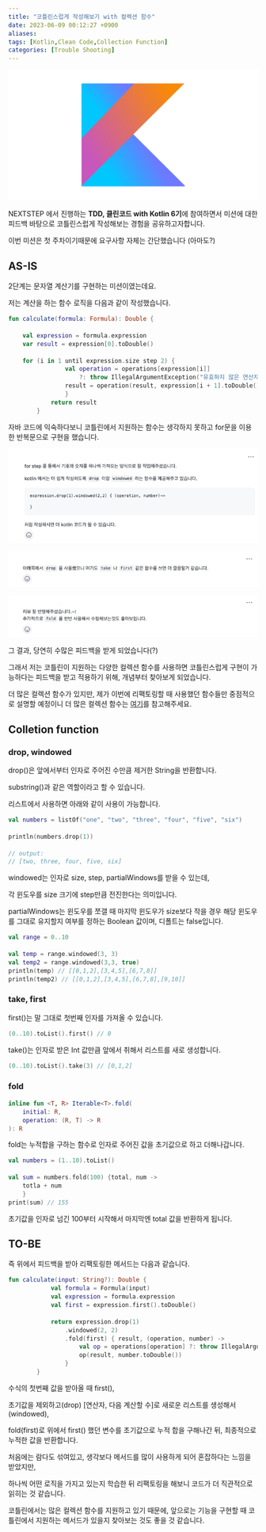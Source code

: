 ```yaml
---
title: "코틀린스럽게 작성해보기 with 컬렉션 함수"
date: 2023-06-09 00:12:27 +0900
aliases: 
tags: [Kotlin,Clean Code,Collection Function]
categories: [Trouble Shooting]
---
```


![코틀린](/assets/img/kotlin.webp)

NEXTSTEP 에서 진행하는 **TDD, 클린코드 with Kotlin 6기**에 참여하면서 미션에 대한 피드백 바탕으로 코틀린스럽게 작성해보는 경험을 공유하고자합니다.

이번 미션은 첫 주차이기때문에 요구사항 자체는 간단했습니다 (아마도?)

## AS-IS

2단계는 문자열 계산기를 구현하는 미션이였는데요.

저는 계산을 하는 함수 로직을 다음과 같이 작성했습니다.

```kotlin
fun calculate(formula: Formula): Double {

	val expression = formula.expression
    var result = expression[0].toDouble()

    for (i in 1 until expression.size step 2) {
                val operation = operations[expression[i]]
                    ?: throw IllegalArgumentException("유효하지 않은 연산자입니다.")
                result = operation(result, expression[i + 1].toDouble())
                }
            return result
        }
```

자바 코드에 익숙하다보니 코틀린에서 지원하는 함수는 생각하지 못하고 for문을 이용한 반복문으로 구현을 했습니다.

![피드백1](/assets/img/2023-06-09-kotlin-with-scopefunction/feedback1.webp)


![피드백2](/assets/img/2023-06-09-kotlin-with-scopefunction/feedback2.webp)


![피드백3](/assets/img/2023-06-09-kotlin-with-scopefunction/feedback3.webp)

그 결과, 당연히 수많은 피드백을 받게 되었습니다(?)

그래서 저는 코틀린이 지원하는 다양한 컬렉션 함수를 사용하면 코틀린스럽게 구현이 가능하다는 피드백을 받고 적용하기 위해, 개념부터 찾아보게 되었습니다.

더 많은 컬렉션 함수가 있지만, 제가 이번에 리팩토링할 때 사용했던 함수들만 중점적으로 설명할 예정이니 더 많은 컬렉션 함수는 [여기](https://kotlinlang.org/docs/collection-operations.html#write-operations)를 참고해주세요.

## Colletion function

### drop, windowed

drop()은 앞에서부터 인자로 주어진 수만큼 제거한 String을 반환합니다.

substring()과 같은 역할이라고 할 수 있습니다.

리스트에서 사용하면 아래와 같이 사용이 가능합니다.
```kotlin
val numbers = listOf("one", "two", "three", "four", "five", "six")

println(numbers.drop(1))

// output:
// [two, three, four, five, six]
```

windowed는 인자로 size, step, partialWindows를 받을 수 있는데,

각 윈도우를 size 크기에 step만큼 전진한다는 의미입니다.

partialWindows는 윈도우를 쪼갤 때 마지막 윈도우가 size보다 작을 경우 해당 윈도우를 그대로 유지할지 여부를 정하는 Boolean 값이며, 디폴트는 false입니다.

```kotlin
val range = 0..10

val temp = range.windowed(3, 3)
val temp2 = range.windowed(3,3, true)
println(temp) // [[0,1,2],[3,4,5],[6,7,8]]
println(temp2) // [[0,1,2],[3,4,5],[6,7,8],[9,10]]
```

### take, first

first()는 말 그대로 첫번째 인자를 가져올 수 있습니다.

```kotlin
(0..10).toList().first() // 0
```
take()는 인자로 받은 Int 값만큼 앞에서 취해서 리스트를 새로 생성합니다.

```kotlin
(0..10).toList().take(3) // [0,1,2]
```

### fold

```kotlin
inline fun <T, R> Iterable<T>.fold(
    initial: R,
    operation: (R, T) -> R
): R
```

fold는 누적합을 구하는 함수로 인자로 주어진 값을 초기값으로 하고 더해나갑니다.

```kotlin
val numbers = (1..10).toList()

val sum = numbers.fold(100) {total, num -> 
	totla + num
	}
print(sum) // 155
```

초기값을 인자로 넘긴 100부터 시작해서 마지막엔 total 값을 반환하게 됩니다.

## TO-BE

즉 위에서 피드백을 받아 리팩토링한 메서드는 다음과 같습니다.

```kotlin
fun calculate(input: String?): Double {
            val formula = Formula(input)
            val expression = formula.expression
            val first = expression.first().toDouble()

            return expression.drop(1)
                .windowed(2, 2)
                .fold(first) { result, (operation, number) ->
                    val op = operations[operation] ?: throw IllegalArgumentException("유효하지 않은 연산자입니다.")
                    op(result, number.toDouble())
                }
        }
```

수식의 첫번째 값을 받아올 때 first(),

초기값을 제외하고(drop) [연산자, 다음 계산할 수]로 새로운 리스트를 생성해서(windowed),

fold(first)로 위에서 first() 했던 변수를 초기값으로 누적 합을 구해나간 뒤, 최종적으로 누적한 값을 반환합니다.

처음에는 람다도 섞여있고, 생각보다 메서드를 많이 사용하게 되어 혼잡하다는 느낌을 받았지만,

하나씩 어떤 로직을 가지고 있는지 학습한 뒤 리팩토링을 해보니 코드가 더 직관적으로 읽히는 것 같습니다.

코틀린에서는 많은 컬렉션 함수를 지원하고 있기 때문에, 앞으로는 기능을 구현할 때 코틀린에서 지원하는 메서드가 있을지 찾아보는 것도 좋을 것 같습니다.







